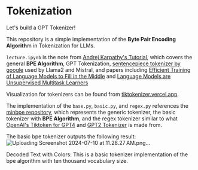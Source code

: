 # Tokenization
Let's build a GPT Tokenizer!

This repository is a simple implementation of the **Byte Pair Encoding Algorith**m in Tokenization for LLMs. 

`lecture.ipynb` is the note from [Andrej Karpathy's Tutorial](https://www.youtube.com/watch?v=zduSFxRajkE&t=2s), which covers the general **BPE Algorithm**, GPT Tokenization, [sentencepiece tokenizer by google](https://github.com/google/sentencepiece) used by Llama2 and Mistral, and papers including [Efficient Training of Language Models to Fill in the Middle](https://arxiv.org/pdf/2207.14255) and [Language Models are Unsupervised Multitask Learners](https://d4mucfpksywv.cloudfront.net/better-language-models/language_models_are_unsupervised_multitask_learners.pdf)

Visualization for tokenizers can be found from [tiktokenizer.vercel.app](https://tiktokenizer.vercel.app/?encoder=cl100k_base).

The implementation of the `base.py`, `basic.py`, and `regex.py` references the [minbpe repository](https://github.com/karpathy/minbpe/tree/master), 
which represents the generic tokenizer, the basic tokenizer with **BPE Algorithm**, and the regex tokenizer similar to what [OpenAI's Tiktoken for GPT4](https://github.com/openai/tiktoken)
and [GPT2 Tokenizer](https://github.com/openai/gpt-2/blob/master/src/encoder.py) is made from.

The basic bpe tokenizer outputs the following result:
![Uploading Screenshot 2024-07-10 at 11.28.27 AM.png…]()


Decoded Text with Colors:
This is a basic tokenizer implementation of the bpe algorithm with ten thousand vocabulary size.


